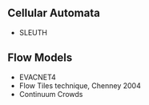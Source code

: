## Cellular Automata

- SLEUTH

## Flow Models

- EVACNET4
- Flow Tiles technique, Chenney 2004
- Continuum Crowds


